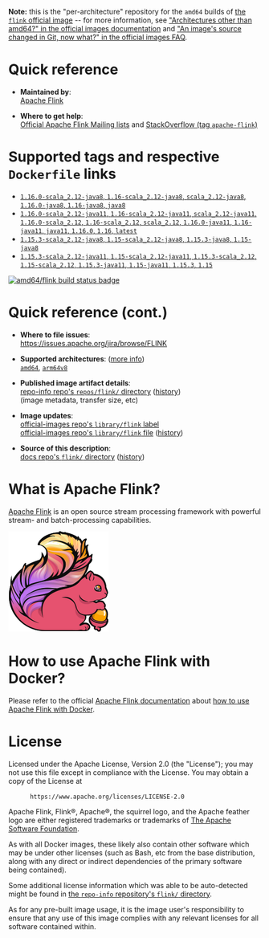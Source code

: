 <!--

********************************************************************************

WARNING:

    DO NOT EDIT "flink/README.md"

    IT IS AUTO-GENERATED

    (from the other files in "flink/" combined with a set of templates)

********************************************************************************

-->

**Note:** this is the "per-architecture" repository for the `amd64` builds of [the `flink` official image](https://hub.docker.com/_/flink) -- for more information, see ["Architectures other than amd64?" in the official images documentation](https://github.com/docker-library/official-images#architectures-other-than-amd64) and ["An image's source changed in Git, now what?" in the official images FAQ](https://github.com/docker-library/faq#an-images-source-changed-in-git-now-what).

# Quick reference

-	**Maintained by**:  
	[Apache Flink](https://flink.apache.org/community.html#people)

-	**Where to get help**:  
	[Official Apache Flink Mailing lists](https://flink.apache.org/community.html#mailing-lists) and [StackOverflow (tag `apache-flink`)](https://stackoverflow.com/questions/tagged/apache-flink)

# Supported tags and respective `Dockerfile` links

-	[`1.16.0-scala_2.12-java8`, `1.16-scala_2.12-java8`, `scala_2.12-java8`, `1.16.0-java8`, `1.16-java8`, `java8`](https://github.com/apache/flink-docker/blob/51ea69cc52e6a759c5b5e463d3920fd7ed8caebc/1.16/scala_2.12-java8-ubuntu/Dockerfile)
-	[`1.16.0-scala_2.12-java11`, `1.16-scala_2.12-java11`, `scala_2.12-java11`, `1.16.0-scala_2.12`, `1.16-scala_2.12`, `scala_2.12`, `1.16.0-java11`, `1.16-java11`, `java11`, `1.16.0`, `1.16`, `latest`](https://github.com/apache/flink-docker/blob/51ea69cc52e6a759c5b5e463d3920fd7ed8caebc/1.16/scala_2.12-java11-ubuntu/Dockerfile)
-	[`1.15.3-scala_2.12-java8`, `1.15-scala_2.12-java8`, `1.15.3-java8`, `1.15-java8`](https://github.com/apache/flink-docker/blob/a22c0f04972a1d8539d9213b52fc0728eac8c1fa/1.15/scala_2.12-java8-ubuntu/Dockerfile)
-	[`1.15.3-scala_2.12-java11`, `1.15-scala_2.12-java11`, `1.15.3-scala_2.12`, `1.15-scala_2.12`, `1.15.3-java11`, `1.15-java11`, `1.15.3`, `1.15`](https://github.com/apache/flink-docker/blob/a22c0f04972a1d8539d9213b52fc0728eac8c1fa/1.15/scala_2.12-java11-ubuntu/Dockerfile)

[![amd64/flink build status badge](https://img.shields.io/jenkins/s/https/doi-janky.infosiftr.net/job/multiarch/job/amd64/job/flink.svg?label=amd64/flink%20%20build%20job)](https://doi-janky.infosiftr.net/job/multiarch/job/amd64/job/flink/)

# Quick reference (cont.)

-	**Where to file issues**:  
	https://issues.apache.org/jira/browse/FLINK

-	**Supported architectures**: ([more info](https://github.com/docker-library/official-images#architectures-other-than-amd64))  
	[`amd64`](https://hub.docker.com/r/amd64/flink/), [`arm64v8`](https://hub.docker.com/r/arm64v8/flink/)

-	**Published image artifact details**:  
	[repo-info repo's `repos/flink/` directory](https://github.com/docker-library/repo-info/blob/master/repos/flink) ([history](https://github.com/docker-library/repo-info/commits/master/repos/flink))  
	(image metadata, transfer size, etc)

-	**Image updates**:  
	[official-images repo's `library/flink` label](https://github.com/docker-library/official-images/issues?q=label%3Alibrary%2Fflink)  
	[official-images repo's `library/flink` file](https://github.com/docker-library/official-images/blob/master/library/flink) ([history](https://github.com/docker-library/official-images/commits/master/library/flink))

-	**Source of this description**:  
	[docs repo's `flink/` directory](https://github.com/docker-library/docs/tree/master/flink) ([history](https://github.com/docker-library/docs/commits/master/flink))

# What is Apache Flink?

[Apache Flink](https://flink.apache.org/) is an open source stream processing framework with powerful stream- and batch-processing capabilities.

![logo](https://raw.githubusercontent.com/docker-library/docs/71398f44551617e3934a86b4b7a3c770ae093b59/flink/logo.png)

# How to use Apache Flink with Docker?

Please refer to the official [Apache Flink documentation](https://ci.apache.org/projects/flink/flink-docs-master/) about [how to use Apache Flink with Docker](https://ci.apache.org/projects/flink/flink-docs-master/ops/deployment/docker.html).

# License

Licensed under the Apache License, Version 2.0 (the "License"); you may not use this file except in compliance with the License. You may obtain a copy of the License at

	      https://www.apache.org/licenses/LICENSE-2.0

Apache Flink, Flink®, Apache®, the squirrel logo, and the Apache feather logo are either registered trademarks or trademarks of [The Apache Software Foundation](https://apache.org/).

As with all Docker images, these likely also contain other software which may be under other licenses (such as Bash, etc from the base distribution, along with any direct or indirect dependencies of the primary software being contained).

Some additional license information which was able to be auto-detected might be found in [the `repo-info` repository's `flink/` directory](https://github.com/docker-library/repo-info/tree/master/repos/flink).

As for any pre-built image usage, it is the image user's responsibility to ensure that any use of this image complies with any relevant licenses for all software contained within.
